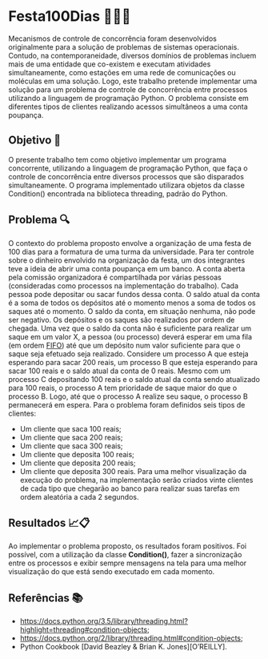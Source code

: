 # Festa100Dias :tada::money_with_wings::bank:

Mecanismos de controle de concorrência foram desenvolvidos originalmente para a solução de problemas
de sistemas operacionais. Contudo, na contemporaneidade, diversos domínios de problemas incluem mais
de uma entidade que co-existem e executam atividades simultaneamente, como estações em uma rede de
comunicações ou moléculas em uma solução. Logo, este trabalho pretende implementar uma solução para
um problema de controle de concorrência entre processos utilizando a linguagem de programação Python. O
problema consiste em diferentes tipos de clientes realizando acessos simultâneos a uma conta poupança.

## Objetivo :pushpin:

O presente trabalho tem como objetivo implementar um programa concorrente, utilizando a linguagem
de programação Python, que faça o controle de concorrência entre diversos processos que são disparados
simultaneamente. O programa implementado utilizara objetos da classe Condition() encontrada na biblioteca
threading, padrão do Python.

## Problema :mag:

O contexto do problema proposto envolve a organização de uma festa de 100 dias para a formatura de
uma turma da universidade. Para ter controle sobre o dinheiro envolvido na organização da festa, um dos
integrantes teve a ideia de abrir uma conta poupança em um banco.
A conta aberta pela comissão organizadora é compartilhada por várias pessoas (consideradas como processos
na implementação do trabalho). Cada pessoa pode depositar ou sacar fundos dessa conta. O saldo
atual da conta é a soma de todos os depósitos até o momento menos a soma de todos os saques até o momento.
O saldo da conta, em situação nenhuma, não pode ser negativo. Os depósitos e os saques são realizados
por ordem de chegada.
Uma vez que o saldo da conta não é suficiente para realizar um saque em um valor X, a pessoa (ou
processo) deverá esperar em uma fila (em ordem [FIFO](https://pt.wikipedia.org/wiki/FIFO)) até que um depósito
num valor suficiente para que o saque seja efetuado seja realizado. Considere um processo A que esteja esperando
para sacar 200 reais, um processo B que esteja esperando para sacar 100 reais e o saldo atual da conta de 0 reais.
Mesmo com um processo C depositando 100 reais e o saldo atual da conta sendo atualizado para 100 reais, o processo A
tem prioridade de saque maior do que o processo B. Logo, até que o processo A realize seu saque, o processo B
permanecerá em espera.
Para o problema foram definidos seis tipos de clientes:
- Um cliente que saca 100 reais;
- Um cliente que saca 200 reais;
- Um cliente que saca 300 reais;
- Um cliente que deposita 100 reais;
- Um cliente que deposita 200 reais;
- Um cliente que deposita 300 reais.
Para uma melhor visualização da execução do problema, na implementação serão criados vinte clientes
de cada tipo que chegarão ao banco para realizar suas tarefas em ordem aleatória a cada 2 segundos.

## Resultados :chart_with_upwards_trend::clipboard:

Ao implementar o problema proposto, os resultados foram positivos. Foi possível, com a
utilização da classe **Condition()**, fazer a sincronização entre os processos e exibir sempre mensagens na tela
para uma melhor visualização do que está sendo executado em cada momento.

## Referências :books:

- https://docs.python.org/3.5/library/threading.html?highlight=threading#condition-objects;
- https://docs.python.org/2/library/threading.html#condition-objects;
- Python Cookbook [David Beazley & Brian K. Jones][O’REILLY].
